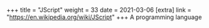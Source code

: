 +++
title = "JScript"
weight = 33
date = 2021-03-06
[extra]
link = "https://en.wikipedia.org/wiki/JScript"
+++
A programming language

